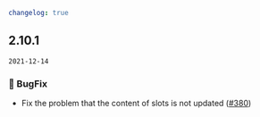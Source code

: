 ```yaml
changelog: true
```

## 2.10.1

`2021-12-14`

### 🐛 BugFix

- Fix the problem that the content of slots is not updated ([#380](https://github.com/arco-design/arco-design-vue/pull/380))

